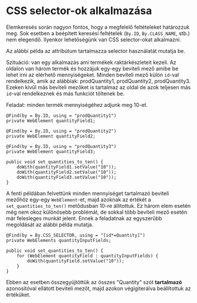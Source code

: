 # CSS selector-ok alkalmazása

Elemkeresés során nagyon fontos, hogy a megfelelő feltételeket határozzuk meg. Sok esetben a beépített keresési feltételek (`By.ID`, `By.CLASS_NAME`, stb.) nem elegendő. Ilyenkor lehetőségünk van CSS selector-okat alkalmazni. 

Az alábbi példa az attribútum tartalmazza selector használatát mutatja be.

Szituáció: van egy alkalmazás ami termékek raktárkészleteit kezeli. Az oldalon van három termék és hozzájuk egy-egy beviteli mező amibe be lehet írni az elérhető mennyiségeket. Minden beviteli mező külön `id`-val rendelkezik, amik az alábbiak: prodQuantity1, prodQuantity2, prodQuantity3. Ezeken kívűl más beviteli mezőket is tartalmaz az oldal de azok teljesen más `id`-val rendelkeznek és más funkciót töltenek be.

Feladat: minden termék mennyiségéhez adjunk meg 10-et. 

```
@Find(by = By.ID, using = "prodQuantity1")
private WebElement quantityField1;

@Find(by = By.ID, using = "prodQuantity2")
private WebElement quantityField2;

@Find(by = By.ID, using = "prodQuantity3")
private WebElement quantityField3;

public void set_quantities_to_ten() {
    doWith(quantityField1.setValue("10"));
    doWith(quantityField2.setValue("10"));
    doWith(quantityField3.setValue("10"));
}
```

A fenti példában felvettünk minden mennyiséget tartalmazó beviteli mezőhöz egy-egy `WebElement`-et, majd azoknak az értékét a `set_quantities_to_ten()` metődusban 10-re állítottuk. Ez három elem esetén még nem okoz különösebb problémát, de sokkal több beviteli mező esetén már felesleges munkát jelent. Ennek a feladatnak az egyszerűbb megoldását az alábbi példa mutatja.

```
@Find(by = By.CSS_SELECTOR, using = "[id*=Quantity]")
private WebElements quantityInputFields;

public void set_quantities_to_ten() {
    for (WebElement quantityField : quantityInputFields) {
        doWith(quantityField.setValue("10"));
    }
}
```

Ebben az esetben összegyüjtöttük az összes "Quantity" szót **tartalmazó** azonosítóval ellátott beviteli mezőt, majd azokon végigiterálva beállítottuk az értéküket. 